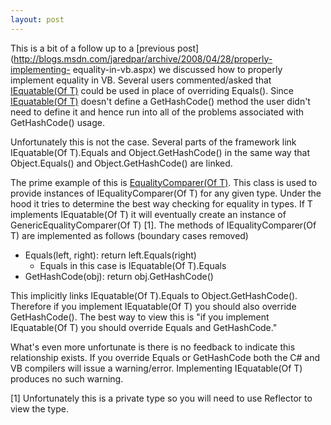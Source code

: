```yaml
---
layout: post
---
```

This is a bit of a follow up to a [previous
post](http://blogs.msdn.com/jaredpar/archive/2008/04/28/properly-implementing-
equality-in-vb.aspx) we discussed how to properly implement equality in VB.
Several users commented/asked that [IEquatable(Of
T)](http://msdn.microsoft.com/en-us/library/ms131187\(VS.80\).aspx) could be
used in place of overriding Equals().  Since [IEquatable(Of
T)](http://msdn.microsoft.com/en-us/library/ms131187\(VS.80\).aspx)  doesn't
define a GetHashCode() method the user didn't need to define it and hence run
into all of the problems associated with GetHashCode() usage.

Unfortunately this is not the case.  Several parts of the framework link
IEquatable(Of T).Equals and Object.GetHashCode() in the same way that
Object.Equals() and Object.GetHashCode() are linked.

The prime example of this is [EqualityComparer(Of
T)](http://msdn.microsoft.com/en-us/library/ms132123.aspx).  This class is
used to provide instances of IEqualityComparer(Of T) for any given type.
Under the hood it tries to determine the best way checking for equality in
types.  If T implements IEquatable(Of T) it will eventually create an instance
of GenericEqualityComparer(Of T) [1].  The methods of IEqualityComparer(Of T)
are implemented as follows (boundary cases removed)

  * Equals(left, right): return left.Equals(right) 
    * Equals in this case is IEquatable(Of T).Equals
  * GetHashCode(obj): return obj.GetHashCode()

This implicitly links IEquatable(Of T).Equals to Object.GetHashCode().
Therefore if you implement IEquatable(Of T) you should also override
GetHashCode().  The best way to view this is "if you implement IEquatable(Of
T) you should override Equals and GetHashCode."

What's even more unfortunate is there is no feedback to indicate this
relationship exists.  If you override Equals or GetHashCode both the C# and VB
compilers will issue a warning/error.  Implementing IEquatable(Of T) produces
no such warning.

[1] Unfortunately this is a private type so you will need to use Reflector to
view the type.

